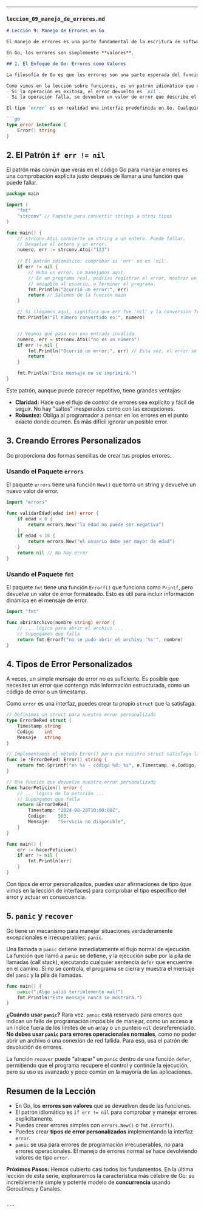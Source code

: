 
---

### `leccion_09_manejo_de_errores.md`

```markdown
# Lección 9: Manejo de Errores en Go

El manejo de errores es una parte fundamental de la escritura de software robusto. Go aborda el manejo de errores de una manera muy particular y explícita, que difiere significativamente de las excepciones (`try/catch`) que se encuentran en lenguajes como Java, Python o C#.

En Go, los errores son simplemente **valores**.

## 1. El Enfoque de Go: Errores como Valores

La filosofía de Go es que los errores son una parte esperada del funcionamiento de un programa, no una situación excepcional. Por lo tanto, se manejan como cualquier otro valor.

Como vimos en la lección sobre funciones, es un patrón idiomático que una función que puede fallar devuelva dos valores: el resultado de la operación y un error.
- Si la operación es exitosa, el error devuelto es `nil`.
- Si la operación falla, se devuelve un valor de error que describe el problema.

El tipo `error` es en realidad una interfaz predefinida en Go. Cualquier tipo que implemente un método `Error() string` satisface la interfaz `error`.

```go
type error interface {
    Error() string
}
```

## 2. El Patrón `if err != nil`

El patrón más común que verás en el código Go para manejar errores es una comprobación explícita justo después de llamar a una función que puede fallar.

```go
package main

import (
    "fmt"
    "strconv" // Paquete para convertir strings a otros tipos
)

func main() {
    // strconv.Atoi convierte un string a un entero. Puede fallar.
    // Devuelve el entero y un error.
    numero, err := strconv.Atoi("123")
    
    // El patrón idiomático: comprobar si 'err' no es 'nil'.
    if err != nil {
        // Hubo un error. Lo manejamos aquí.
        // En un programa real, podrías registrar el error, mostrar un mensaje
        // amigable al usuario, o terminar el programa.
        fmt.Println("Ocurrió un error:", err)
        return // Salimos de la función main
    }

    // Si llegamos aquí, significa que err fue 'nil' y la conversión fue exitosa.
    fmt.Println("El número convertido es:", numero)


    // Veamos qué pasa con una entrada inválida
    numero, err = strconv.Atoi("no es un número")
    if err != nil {
        fmt.Println("Ocurrió un error:", err) // Esta vez, el error se imprimirá.
        return
    }

    fmt.Println("Este mensaje no se imprimirá.")
}
```

Este patrón, aunque puede parecer repetitivo, tiene grandes ventajas:
- **Claridad:** Hace que el flujo de control de errores sea explícito y fácil de seguir. No hay "saltos" inesperados como con las excepciones.
- **Robustez:** Obliga al programador a pensar en los errores en el punto exacto donde ocurren. Es más difícil ignorar un posible error.

## 3. Creando Errores Personalizados

Go proporciona dos formas sencillas de crear tus propios errores.

### Usando el Paquete `errors`

El paquete `errors` tiene una función `New()` que toma un string y devuelve un nuevo valor de error.

```go
import "errors"

func validarEdad(edad int) error {
    if edad < 0 {
        return errors.New("la edad no puede ser negativa")
    }
    if edad < 18 {
        return errors.New("el usuario debe ser mayor de edad")
    }
    return nil // No hay error
}
```

### Usando el Paquete `fmt`

El paquete `fmt` tiene una función `Errorf()` que funciona como `Printf`, pero devuelve un valor de error formateado. Esto es útil para incluir información dinámica en el mensaje de error.

```go
import "fmt"

func abrirArchivo(nombre string) error {
    // ... lógica para abrir el archivo ...
    // Supongamos que falla
    return fmt.Errorf("no se pudo abrir el archivo '%s'", nombre)
}
```

## 4. Tipos de Error Personalizados

A veces, un simple mensaje de error no es suficiente. Es posible que necesites un error que contenga más información estructurada, como un código de error o un timestamp.

Como `error` es una interfaz, puedes crear tu propio `struct` que la satisfaga.

```go
// Definimos un struct para nuestro error personalizado
type ErrorDeRed struct {
    Timestamp string
    Codigo    int
    Mensaje   string
}

// Implementamos el método Error() para que nuestro struct satisfaga la interfaz 'error'.
func (e *ErrorDeRed) Error() string {
    return fmt.Sprintf("en %s - código %d: %s", e.Timestamp, e.Codigo, e.Mensaje)
}

// Una función que devuelve nuestro error personalizado
func hacerPeticion() error {
    // ... lógica de la petición ...
    // Supongamos que falla
    return &ErrorDeRed{
        Timestamp: "2024-08-28T10:00:00Z",
        Codigo:    503,
        Mensaje:   "Servicio no disponible",
    }
}

func main() {
    err := hacerPeticion()
    if err != nil {
        fmt.Println(err)
    }
}
```

Con tipos de error personalizados, puedes usar afirmaciones de tipo (que vimos en la lección de interfaces) para comprobar el tipo específico del error y actuar en consecuencia.

## 5. `panic` y `recover`

Go tiene un mecanismo para manejar situaciones verdaderamente excepcionales e irrecuperables: `panic`.

Una llamada a `panic` detiene inmediatamente el flujo normal de ejecución. La función que llamó a `panic` se detiene, y la ejecución sube por la pila de llamadas (call stack), ejecutando cualquier sentencia `defer` que encuentre en el camino. Si no se controla, el programa se cierra y muestra el mensaje del `panic` y la pila de llamadas.

```go
func main() {
    panic("¡Algo salió terriblemente mal!")
    fmt.Println("Este mensaje nunca se mostrará.")
}
```

**¿Cuándo usar `panic`?**
Rara vez. `panic` está reservado para errores que indican un fallo de programación imposible de manejar, como un acceso a un índice fuera de los límites de un array o un puntero `nil` desreferenciado. **No debes usar `panic` para errores operacionales normales**, como no poder abrir un archivo o una conexión de red fallida. Para eso, usa el patrón de devolución de errores.

La función `recover` puede "atrapar" un `panic` dentro de una función `defer`, permitiendo que el programa recupere el control y continúe la ejecución, pero su uso es avanzado y poco común en la mayoría de las aplicaciones.

## Resumen de la Lección

- En Go, los **errores son valores** que se devuelven desde las funciones.
- El patrón idiomático es `if err != nil` para comprobar y manejar errores explícitamente.
- Puedes crear errores simples con `errors.New()` o `fmt.Errorf()`.
- Puedes crear **tipos de error personalizados** implementando la interfaz `error`.
- `panic` se usa para errores de programación irrecuperables, no para errores operacionales. El manejo de errores normal se hace devolviendo valores de tipo `error`.

**Próximos Pasos:** Hemos cubierto casi todos los fundamentos. En la última lección de esta serie, exploraremos la característica más célebre de Go: su increíblemente simple y potente modelo de **concurrencia** usando Goroutines y Canales.
```

---
